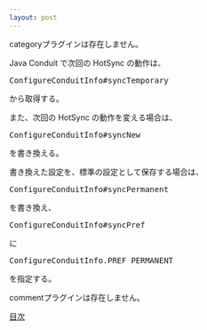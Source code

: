```yaml
---
layout: post
---
```

<p><span class="error">categoryプラグインは存在しません。</span></p>
<p>Java Conduit で次回の HotSync の動作は、</p>
<pre>ConfigureConduitInfo#syncTemporary
</pre>
<p>から取得する。</p>
<p>また、次回の HotSync の動作を変える場合は、</p>
<pre>ConfigureConduitInfo#syncNew
</pre>
<p>を書き換える。</p>
<p>書き換えた設定を、標準の設定として保存する場合は、</p>
<pre>ConfigureConduitInfo#syncPermanent
</pre>
<p>を書き換え、</p>
<pre>ConfigureConduitInfo#syncPref
</pre>
<p>に</p>
<pre>ConfigureConduitInfo.PREF_PERMANENT
</pre>
<p>を指定する。</p>
<p><span class="error">commentプラグインは存在しません。</span> </p>
<p><a href="/?page=Palm+Tips" class="wikipage">目次</a></p>
